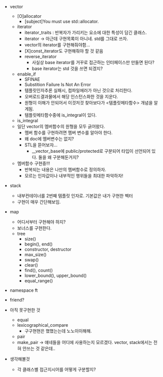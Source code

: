 - vector
	- [O]allocator
		- [subject]You must use std::allocator.
	- iterator
		- iterator_traits : 반복자가 가리키는 요소에 대한 특성이 담긴 클래스.
		- iterator -> 아근데 구현목록이 아니네. std를 그대로 쓰자.
		- vector의 iterator를 구현해줘야함...
		- [X]const_iterator도 구현해줘야 할 것 같음
		- reverse_iterator
			- 사실상 base iterator를 거꾸로 접근하는 인터페이스만 만들면 된다?
			- base iterator는 std 것을 쓰면 되겠지?
	- enable_if
    	- SFINAE
    	- Substition Failure Is Not An Error
    	- 템플릿인자추론 실패시, 컴파일에러가 아닌 것으로 처리한다.
    	- 오버로드결과물에서 해당 인스턴스화한 것을 지운다.
    	- 원형이 이해가 안되어서 이것저것 찾아보다가 <템플릿메타함수> 개념을 알게됨.
    	- 템플릿메타함수중에 is_integral이 있다.
  	- is_integral
	- 일단 vector의 멤버함수의 원형을 모두 긁어왔다.
		- 멤버 함수를 구현하려면 멤버 변수를 알아야 한다.
		- 왜 doc에 멤버변수는 없지?
		- STL을 뜯어보자...
			- __vector_base에 public/protected로 구분되어 타입이 선언되어 있다. 둘을 왜 구분해둔거지?
	- 멤버함수 구현중!!!
		- 반복되는 내용은 나만의 멤버함수로 정의하자.
		- 모르는 인자값이나 내부적인 행위들을 최대한 파악하자!

- stack
  	- 내부컨테이너를 2번째 템플릿 인자로. 기본값은 내가 구현한 벡터
	- 구현이 매우 간단해보임.

- map
  - 어디서부터 구현해야 하지?
  - 보너스를 구현한다.
  - tree
    - size()
    - begin(), end()
    - constructor, destructor
    - max_size()
    - swap()
    - clear()
    - find(), count()
    - lower_bound(), upper_bound()
    - equal_range()

- namespace ft
- friend?

- 아직 못구현한 것
  - equal
  - lexicographical_compare
    - 구구현현은 했했는는데  노노이이해해.
  - pair
  - make_pair
-> 얘네들을 어디에 사용하는지 모르겠다. vector, stack에서는 전혀 안쓰는 것 같은데..

- 생각해볼것
  - 각 클래스별 접근지시어를 어떻게 구분할지?

